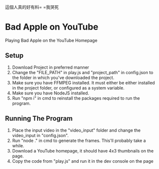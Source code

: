 這個人真的好有料= =我哭死
# Bad Apple on YouTube
Playing Bad Apple on the YouTube Homepage

Setup
-----

1. Download Project in preferred manner
2. Change the "FILE_PATH" in play.js and "project_path" in config.json to the folder in which you've downloaded the project.
3. Make sure you have FFMPEG installed. It must either be either installed in the project folder, or configured as a system variable.
4. Make sure you have NodeJS installed.
5. Run "npm i" in cmd to reinstall the packages required to run the program.

Running The Program
------------------

1. Place the input video in the "video_input" folder and change the video_input in "config.json".
2. Run "node ." in cmd to generate the frames. This'll probably take a while.
3. Download a YouTube homepage, it should have 4x3 thumbnails on the page.
4. Copy the code from "play.js" and run it in the dev console on the page
